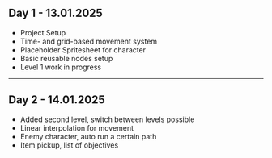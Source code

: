 ## Day 1 - 13.01.2025
- Project Setup
- Time- and grid-based movement system
- Placeholder Spritesheet for character
- Basic reusable nodes setup
- Level 1 work in progress

---

## Day 2 - 14.01.2025
- Added second level, switch between levels possible
- Linear interpolation for movement
- Enemy character, auto run a certain path
- Item pickup, list of objectives
